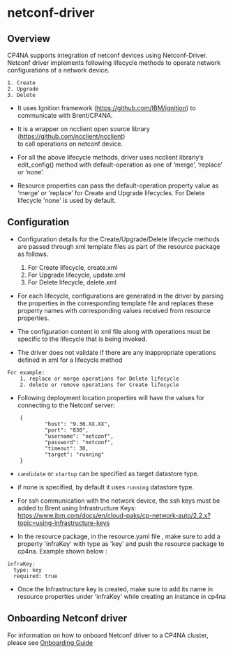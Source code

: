 # netconf-driver

## Overview

CP4NA supports integration of netconf devices using Netconf-Driver.
Netconf driver implements following lifecycle methods to operate network configurations of a network device.

	1. Create
	2. Upgrade
	3. Delete

-  It uses Ignition framework (https://github.com/IBM/ignition) to communicate 
	with Brent/CP4NA.

-  It is a wrapper on ncclient open source library (https://github.com/ncclient/ncclient)  
	to call operations on netconf device.


-  For all the above lifecycle methods, driver uses ncclient librariy’s edit_config() method 
	with default-operation as one of ‘merge’, ‘replace’ or ‘none’.

-  Resource properties can pass the default-operation property value as ‘merge’ or ‘replace’ 
      for Create and Upgrade lifecycles. For Delete lifecycle 'none' is used by default.
	
## Configuration

-  Configuration details for the Create/Upgrade/Delete lifecycle methods are passed through xml template files 
	as part of the resource package as follows.

	  1. For Create lifecycle, create.xml  
	  2. For Upgrade lifecycle, update.xml
	  3. For Delete lifecycle, delete.xml

-  For each lifecycle, configurations are generated in the driver by parsing the properties in the corresponding 
	template file and replaces these property names with corresponding values received from resource properties.    

-  The configuration content in xml file along with operations must be specific to the lifecycle that is 
	being invoked. 

- The driver does not validate if there are any inappropriate operations defined in xml for a lifecycle method 

```
For example: 
	1. replace or merge operations for Delete lifecycle
	2. delete or remove operations for Create lifecycle
```

- Following deployment location properties will have the values for connecting to the Netconf server:

```
	{
			"host": "9.30.XX.XX",
			"port": "830",
			"username": "netconf",
			"password": "netconf",
			"timeout": 30,
			"target": "running"
	}
```
- `candidate` or `startup` can be specified as target datastore type.

- if none is specified, by default it uses `running` datastore type.

- For ssh communication with the network device, the ssh keys must be added to Brent using Infrastructure Keys: https://www.ibm.com/docs/en/cloud-paks/cp-network-auto/2.2.x?topic=using-infrastructure-keys

- In the resource package, in the resource.yaml file , make sure to add a property 'infraKey' with type as 'key' and push the resource package to cp4na. Example shown below : 

```
infraKey:
  type: key
  required: true
```

- Once the Infrastructure key is created, make sure to add its name in resource properties under 'infraKey' while creating an instance in cp4na


## Onboarding Netconf driver

For information on how to onboard Netconf driver to a CP4NA cluster, please see [Onboarding Guide](docs/Onboarding.md)